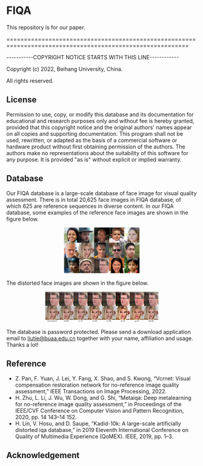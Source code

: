 # FIQA
This repository is for our paper.

==========================================================================================================

-----------COPYRIGHT NOTICE STARTS WITH THIS LINE------------

Copyright (c) 2022, Beihang University, China.

All rights reserved.

## License
Permission to use, copy, or modify this database and its documentation for educational and research purposes only and without fee is hereby granted, provided that this copyright notice and the original authors' names appear on all copies and supporting documentation. This program shall not be used, rewritten, or adapted as the basis of a commercial software or hardware product without first obtaining permission of the authors. The authors make no representations about the suitability of this software for any purpose. It is provided "as is" without explicit or implied warranty.


## Database
Our FIQA database is a large-scale database of face image for visual quality assessment. There is in total 20,625 face images in FIQA database, of which 625 are reference sequences in diverse content. In our FIQA database, some examples of the reference face images are shown in the figure below.

<p align="center">
<img src="img/img4.png"/ width="200px">
</p>

The distorted face images are shown in the figure below.

<p align="center">
<img src="img/img3.png"/ width="300px">
</p>

The database is password protected. Please send a download application email to liutie@buaa.edu.cn together with your name, affiliation and usage. Thanks a lot!


## Reference
- Z. Pan, F. Yuan, J. Lei, Y. Fang, X. Shao, and S. Kwong, “Vcrnet: Visual compensation restoration network for no-reference image quality assessment,” IEEE Transactions on Image Processing, 2022.
- H. Zhu, L. Li, J. Wu, W. Dong, and G. Shi, “Metaiqa: Deep metalearning for no-reference image quality assessment,” in Proceedings of the IEEE/CVF Conference on Computer Vision and Pattern Recognition, 2020, pp. 14 143–14 152.
- H. Lin, V. Hosu, and D. Saupe, “Kadid-10k: A large-scale artificially distorted iqa database,” in 2019 Eleventh International Conference on Quality of Multimedia Experience (QoMEX). IEEE, 2019, pp. 1–3.

## Acknowledgement


